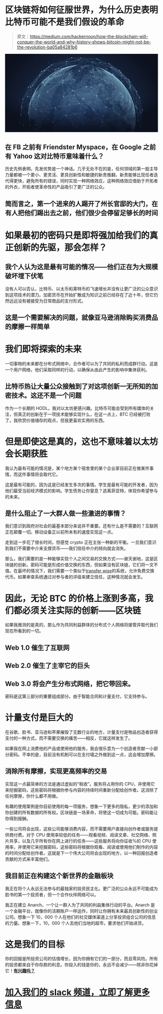 # 区块链将如何征服世界，为什么历史表明比特币可能不是我们假设的革命

> 原文：<https://medium.com/hackernoon/how-the-blockchain-will-conquer-the-world-and-why-history-shows-bitcoin-might-not-be-the-revolution-ba05a84281b6>

![](img/05d87769fc6d4ef0fe5eaa6ed66b1743.png)

## 在 FB 之前有 Friendster Myspace，在 Google 之前有 Yahoo 这对比特币意味着什么？

历史先例表明，先发优势是一个神话。几乎无处不在的是，任何领域的第一股主导力量都被一个更小、更灵活、更具创新性和敏捷的新贵推翻，新贵能够比现任者迭代得更快，避免所有的错误，同时实现一种网络效应，这种网络效应借助于开拓者的外衣，开拓者使革命性的产品吸引了更广泛的公众。

## 简而言之，第一个进来的人踢开了州长官邸的大门，在有人把他们踢出去之前，他们很少会停留足够长的时间

# 如果最初的密码只是即将强加给我们的真正创新的先驱，那会怎样？

## 我个人认为这是最有可能的情况——他们正在为大规模破坏埋下伏笔

没有人可以否认，比特币、以太币和莱特币的飞速增长并没有让更广泛的公众意识到这项技术的潜力。加密货币在开始扩散成为知识之前已经存在了近十年，但它仍然远远没有被接受为日常商品的支付形式。

## 这是一个需要解决的问题，就像亚马逊消除购买消费品的摩擦一样简单

# 我们即将探索的未来

一切事物的未来都在分布式网络中，合作者可以为了共同的私利而成群行动。这是一个用户网络，他们采取同样的行动，以确保从由此产生的影响中集体获利。

## 比特币热让大量公众接触到了对这项创新一无所知的加密技术。这还不是一个问题

作为一个长期的 HODL，我对以太坊更感兴趣。比特币可能会受到所有媒体的关注，但真正的创新在于一项技术能够实现什么，在这一点上，BTC 已经被打败了。我欣赏价值储存的观点，但我更喜欢实用的东西。

# 但是即使这是真的，这也不意味着以太坊会长期获胜

我认为最有可能的情况是，某个地方某个宿舍里的某个企业家目前正在做某件事情，而这件事情将会取代它。

这是最有可能的，因为这是已经发生多次的事情。学生是最有可能的开发者，因为他们最受当前经济模式的影响。学生债务让你窒息？逃离菲亚特，体现你希望参与的未来。

## 是什么阻止了一大群人做一些激进的事情？

我们意识到政府对社会的最基本部分来说并不重要。还有什么是不需要的？互联网正在颠覆一切。移动设备正以前所未有的速度实现这一点。

走到这一步花了很长时间，但感觉 crypto 正在主张一种新的平衡。一旦我们意识到我们不需要中介来支撑货币——我们信任中介的倾向就会消失。

那么，我们需要的是一种能够实现个人之间交易的交换方式——谢天谢地，这是区块链的创新。密码可能是形成价值交换的东西，但如果没有区块链，它们将一文不值。在最坏的情况下，我们需要一个类似于[transfer wise](https://medium.com/u/d72d29da585f?source=post_page-----ba05a84281b6--------------------------------)的系统，允许免费交换代币。如果审查系统通过对参与者的评级来建立信任，这种情况就会发生。

# 因此，无论 BTC 的价格上涨到多高，我们都必须关注实际的创新——区块链

如果我推测的是真的，那么作为共同利益群体的分布式个人网络将接管并取代我们现在所看到的一切。

## Web 1.0 催生了互联网

## Web 2.0 催生了主宰它的巨头

## Web 3.0 将会产生分布式网络，把它带回来。

密码是这第三部分的重要组成部分。由于智能合同和计量支付，它支持参与。

# 计量支付是巨大的

在谷歌、脸书、亚马逊和苹果摧毁了无数行业的地方，计量支付是物品创造者获得支付的一种方式，而不需要交换的痛苦——相反，它就这样发生了。

如果我在网上消费他的产品或使用他的服务，我会很乐意为一个创造者贡献一小部分密码。不幸的是，目前没有机制可以在支付墙之外做到这一点，这会增加摩擦。

## 消除所有摩擦，实现更高频率的交易

实现这一点最简单的方法是通过虚拟的“税收”。服务将占用你的 CPU，并使用它来挖掘密码，这些密码将根据你参与内容的持续时间重新分配给创作者。这消除了任何摩擦，你什么都不用做。

有趣的使用案例是你目前使用的每一项服务，想象一下更多的隐私，更少的添加和你创建的所有数据的所有权。区块链是一场革命，将使这一切成为可能。密码能让你得到报酬。

一些公司将会出现，这些公司能够消费内容，而不需要用户直接向创作者或服务提供商付费。对于 CPU 使用率较低的任务——观看视频、阅读文章、社交网络、照片共享，以及几乎所有你在网上进行的任务——这些服务将向你征收%的 CPU 使用率，并使用它来挖掘密码，这些密码将根据你观看、阅读或使用他们制作的内容的时间分配给创作者。这就是下一个伟大公司将会出现的地方，以一种回报创造者贡献的方式来丰富他们。

## 我目前正在构建这个新世界的金融板块

我正在将个人永远无法参与的最独家的投资民主化。更广泛的公众永远不可能成为脸书的第一个投资者，但一个合作伙伴网络可以。

我正在建立 Anarch，一个让一群人为了共同的利益集体行动的平台。Anarch 是一个金融平台，就像你的活期账户一样运作，同时让你拥有未来最具创新性的创业公司。想象一下 10，000 个人在他们的社交媒体渠道上分享投资组合公司的信息的力量。想象一下，10，000 个人去他们当地的超市，要求他们开始进货。

# 这是我们的目标

你的回报是所投资公司的估值增长，因为你拥有它们的一部分，而且零风险。所有的投资都来自于你存款的利息。你投入的钱是你的，永远不会减少——除非你花掉它！[**有兴趣吗？**](https://mailchi.mp/9f92f5e60c64/anarch-bank)

# [加入我们的 slack 频道，立即了解更多信息](https://join.slack.com/t/anarchbank/shared_invite/enQtMjg0NTczMTY0NDY5LTc5MzE3ZWE4MTQxNDg1N2Q5MGExMmZlNjhkOWViYzM5YmIzYjc5OGE4MzgyMjNiMjM0MTliMDIxNTg0NDg0Nzc)